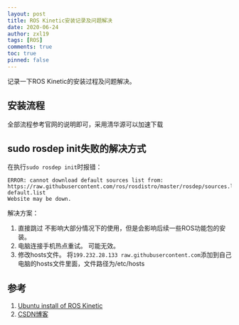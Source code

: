 ```yaml
---
layout: post
title: ROS Kinetic安装记录及问题解决
date: 2020-06-24
author: zxl19
tags: [ROS]
comments: true
toc: true
pinned: false
---
```


记录一下ROS Kinetic的安装过程及问题解决。

<!-- more -->

## 安装流程

全部流程参考官网的说明即可，采用清华源可以加速下载

## sudo rosdep init失败的解决方式

在执行`sudo rosdep init`时报错：

```shell
ERROR: cannot download default sources list from:
https://raw.githubusercontent.com/ros/rosdistro/master/rosdep/sources.list.d/20-default.list
Website may be down.
```

解决方案：

1. 直接跳过
    不影响大部分情况下的使用，但是会影响后续一些ROS功能包的安装。
2. 电脑连接手机热点重试。
    可能无效。
3. 修改hosts文件。
    将`199.232.28.133 raw.githubusercontent.com`添加到自己电脑的hosts文件里面，文件路径为/etc/hosts

## 参考

1. [Ubuntu install of ROS Kinetic](http://wiki.ros.org/kinetic/Installation/Ubuntu)
2. [CSDN博客](https://blog.csdn.net/Bryantaoli/article/details/104730474/)